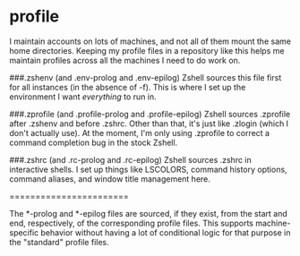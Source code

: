# profile
I maintain accounts on lots of machines, and not all of them mount the same home
directories. Keeping my profile files in a repository like this helps me maintain
profiles across all the machines I need to do work on.

###.zshenv (and .env-prolog and .env-epilog)
Zshell sources this file first for all instances (in the absence of -f). This is
where I set up the environment I want *everything* to run in.

###.zprofile (and .profile-prolog and .profile-epilog)
Zshell sources .zprofile after .zshenv and before .zshrc. Other than that, it's
just like .zlogin (which I don't actually use). At the moment, I'm only using
.zprofile to correct a command completion bug in the stock Zshell.

###.zshrc (and .rc-prolog and .rc-epilog)
Zshell sources .zshrc in interactive shells. I set up things like LSCOLORS, command
history options, command aliases, and window title management here.

=======================

The *-prolog and *-epilog files are sourced, if they exist, from the start and end,
respectively, of the corresponding profile files. This supports machine-specific
behavior without having a lot of conditional logic for that purpose in the "standard"
profile files.
